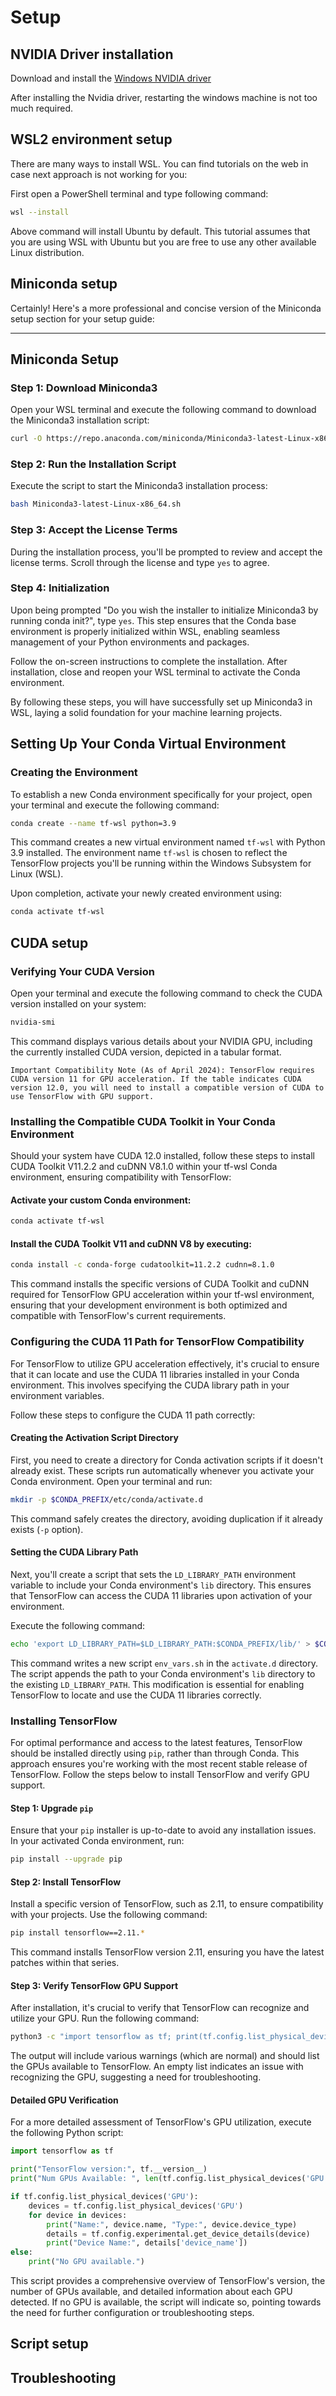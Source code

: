 # Setup
## NVIDIA Driver installation

Download and install the [Windows NVIDIA driver](https://www.nvidia.fr/Download/index.aspx?lang%3Dfr)

After installing the Nvidia driver, restarting the windows machine is not too much required.

## WSL2 environment setup

There are many ways to install WSL. You can find tutorials on the web in case next approach is not working for you:

First open a PowerShell terminal and type following command:
``` bash
wsl --install
```
Above command will install Ubuntu by default. This tutorial assumes that you are using WSL with Ubuntu but you are free to use any other available Linux distribution.

## Miniconda setup

Certainly! Here's a more professional and concise version of the Miniconda setup section for your setup guide:

---

## Miniconda Setup

### Step 1: Download Miniconda3
Open your WSL terminal and execute the following command to download the Miniconda3 installation script:

```bash
curl -O https://repo.anaconda.com/miniconda/Miniconda3-latest-Linux-x86_64.sh
```

### Step 2: Run the Installation Script
Execute the script to start the Miniconda3 installation process:

```bash
bash Miniconda3-latest-Linux-x86_64.sh
```

### Step 3: Accept the License Terms
During the installation process, you'll be prompted to review and accept the license terms. Scroll through the license and type `yes` to agree.

### Step 4: Initialization
Upon being prompted "Do you wish the installer to initialize Miniconda3 by running conda init?", type `yes`. This step ensures that the Conda base environment is properly initialized within WSL, enabling seamless management of your Python environments and packages.

Follow the on-screen instructions to complete the installation. After installation, close and reopen your WSL terminal to activate the Conda environment.

By following these steps, you will have successfully set up Miniconda3 in WSL, laying a solid foundation for your machine learning projects.

## Setting Up Your Conda Virtual Environment

### Creating the Environment

To establish a new Conda environment specifically for your project, open your terminal and execute the following command:

```bash
conda create --name tf-wsl python=3.9
```

This command creates a new virtual environment named `tf-wsl` with Python 3.9 installed. The environment name `tf-wsl` is chosen to reflect the TensorFlow projects you'll be running within the Windows Subsystem for Linux (WSL).

Upon completion, activate your newly created environment using:

```bash
conda activate tf-wsl
```

## CUDA setup

### Verifying Your CUDA Version

Open your terminal and execute the following command to check the CUDA version installed on your system:

```bash
nvidia-smi
```

This command displays various details about your NVIDIA GPU, including the currently installed CUDA version, depicted in a tabular format.

    Important Compatibility Note (As of April 2024): TensorFlow requires CUDA version 11 for GPU acceleration. If the table indicates CUDA version 12.0, you will need to install a compatible version of CUDA to use TensorFlow with GPU support.

### Installing the Compatible CUDA Toolkit in Your Conda Environment

Should your system have CUDA 12.0 installed, follow these steps to install CUDA Toolkit V11.2.2 and cuDNN V8.1.0 within your tf-wsl Conda environment, ensuring compatibility with TensorFlow:

#### Activate your custom Conda environment:

```bash
conda activate tf-wsl
```

#### Install the CUDA Toolkit V11 and cuDNN V8 by executing:

```bash
conda install -c conda-forge cudatoolkit=11.2.2 cudnn=8.1.0
```

This command installs the specific versions of CUDA Toolkit and cuDNN required for TensorFlow GPU acceleration within your tf-wsl environment, ensuring that your development environment is both optimized and compatible with TensorFlow's current requirements.

### Configuring the CUDA 11 Path for TensorFlow Compatibility

For TensorFlow to utilize GPU acceleration effectively, it's crucial to ensure that it can locate and use the CUDA 11 libraries installed in your Conda environment. This involves specifying the CUDA library path in your environment variables.

Follow these steps to configure the CUDA 11 path correctly:

#### Creating the Activation Script Directory

First, you need to create a directory for Conda activation scripts if it doesn't already exist. These scripts run automatically whenever you activate your Conda environment. Open your terminal and run:

```bash
mkdir -p $CONDA_PREFIX/etc/conda/activate.d
```

This command safely creates the directory, avoiding duplication if it already exists (`-p` option).

#### Setting the CUDA Library Path

Next, you'll create a script that sets the `LD_LIBRARY_PATH` environment variable to include your Conda environment's `lib` directory. This ensures that TensorFlow can access the CUDA 11 libraries upon activation of your environment.

Execute the following command:

```bash
echo 'export LD_LIBRARY_PATH=$LD_LIBRARY_PATH:$CONDA_PREFIX/lib/' > $CONDA_PREFIX/etc/conda/activate.d/env_vars.sh
```

This command writes a new script `env_vars.sh` in the `activate.d` directory. The script appends the path to your Conda environment's `lib` directory to the existing `LD_LIBRARY_PATH`. This modification is essential for enabling TensorFlow to locate and use the CUDA 11 libraries correctly.

### Installing TensorFlow

For optimal performance and access to the latest features, TensorFlow should be installed directly using `pip`, rather than through Conda. This approach ensures you're working with the most recent stable release of TensorFlow. Follow the steps below to install TensorFlow and verify GPU support.

#### Step 1: Upgrade `pip`

Ensure that your `pip` installer is up-to-date to avoid any installation issues. In your activated Conda environment, run:

```bash
pip install --upgrade pip
```

#### Step 2: Install TensorFlow

Install a specific version of TensorFlow, such as 2.11, to ensure compatibility with your projects. Use the following command:

```bash
pip install tensorflow==2.11.*
```

This command installs TensorFlow version 2.11, ensuring you have the latest patches within that series.

#### Step 3: Verify TensorFlow GPU Support

After installation, it's crucial to verify that TensorFlow can recognize and utilize your GPU. Run the following command:

```bash
python3 -c "import tensorflow as tf; print(tf.config.list_physical_devices('GPU'))"
```

The output will include various warnings (which are normal) and should list the GPUs available to TensorFlow. An empty list indicates an issue with recognizing the GPU, suggesting a need for troubleshooting.

#### Detailed GPU Verification

For a more detailed assessment of TensorFlow's GPU utilization, execute the following Python script:

```python
import tensorflow as tf

print("TensorFlow version:", tf.__version__)
print("Num GPUs Available: ", len(tf.config.list_physical_devices('GPU')))

if tf.config.list_physical_devices('GPU'):
    devices = tf.config.list_physical_devices('GPU')
    for device in devices:
        print("Name:", device.name, "Type:", device.device_type)
        details = tf.config.experimental.get_device_details(device)
        print("Device Name:", details['device_name'])
else:
    print("No GPU available.")
```

This script provides a comprehensive overview of TensorFlow's version, the number of GPUs available, and detailed information about each GPU detected. If no GPU is available, the script will indicate so, pointing towards the need for further configuration or troubleshooting steps.

## Script setup

## Troubleshooting